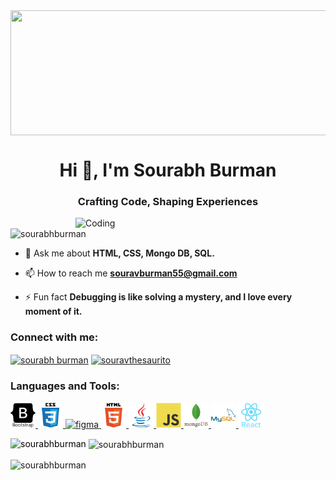 <img src="https://hellofuture.orange.com/app/uploads/2021/04/home-HF_GA-1920x1080-CYBERSECU.gif" align="center" style="height:200px; width:1000px;">
<h1 align="center">Hi 👋, I'm Sourabh Burman</h1>
<h3 align="center">Crafting Code, Shaping Experiences</h3>
<img align="right" alt="Coding" width="400" src="https://i.pinimg.com/originals/81/17/8b/81178b47a8598f0c81c4799f2cdd4057.gif">
<p align="left"> <img src="https://komarev.com/ghpvc/?username=sourabhburman&label=Profile%20views&color=0e75b6&style=flat" alt="sourabhburman" /> </p>

- 💬 Ask me about **HTML, CSS, Mongo DB, SQL.**

- 📫 How to reach me **souravburman55@gmail.com**

- ⚡ Fun fact **Debugging is like solving a mystery, and I love every moment of it.**

<h3 align="left">Connect with me:</h3>
<p align="left">
<a href="https://linkedin.com/in/sourabh burman" target="blank"><img align="center" src="https://raw.githubusercontent.com/rahuldkjain/github-profile-readme-generator/master/src/images/icons/Social/linked-in-alt.svg" alt="sourabh burman" height="30" width="40" /></a>
<a href="https://instagram.com/souravthesaurito" target="blank"><img align="center" src="https://raw.githubusercontent.com/rahuldkjain/github-profile-readme-generator/master/src/images/icons/Social/instagram.svg" alt="souravthesaurito" height="30" width="40" /></a>
</p>

<h3 align="left">Languages and Tools:</h3>
<p align="left"> <a href="https://getbootstrap.com" target="_blank" rel="noreferrer"> <img src="https://raw.githubusercontent.com/devicons/devicon/master/icons/bootstrap/bootstrap-plain-wordmark.svg" alt="bootstrap" width="40" height="40"/> </a> <a href="https://www.w3schools.com/css/" target="_blank" rel="noreferrer"> <img src="https://raw.githubusercontent.com/devicons/devicon/master/icons/css3/css3-original-wordmark.svg" alt="css3" width="40" height="40"/> </a> <a href="https://www.figma.com/" target="_blank" rel="noreferrer"> <img src="https://www.vectorlogo.zone/logos/figma/figma-icon.svg" alt="figma" width="40" height="40"/> </a> <a href="https://www.w3.org/html/" target="_blank" rel="noreferrer"> <img src="https://raw.githubusercontent.com/devicons/devicon/master/icons/html5/html5-original-wordmark.svg" alt="html5" width="40" height="40"/> </a> <a href="https://www.java.com" target="_blank" rel="noreferrer"> <img src="https://raw.githubusercontent.com/devicons/devicon/master/icons/java/java-original.svg" alt="java" width="40" height="40"/> </a> <a href="https://developer.mozilla.org/en-US/docs/Web/JavaScript" target="_blank" rel="noreferrer"> <img src="https://raw.githubusercontent.com/devicons/devicon/master/icons/javascript/javascript-original.svg" alt="javascript" width="40" height="40"/> </a> <a href="https://www.mongodb.com/" target="_blank" rel="noreferrer"> <img src="https://raw.githubusercontent.com/devicons/devicon/master/icons/mongodb/mongodb-original-wordmark.svg" alt="mongodb" width="40" height="40"/> </a> <a href="https://www.mysql.com/" target="_blank" rel="noreferrer"> <img src="https://raw.githubusercontent.com/devicons/devicon/master/icons/mysql/mysql-original-wordmark.svg" alt="mysql" width="40" height="40"/> </a> <a href="https://reactjs.org/" target="_blank" rel="noreferrer"> <img src="https://raw.githubusercontent.com/devicons/devicon/master/icons/react/react-original-wordmark.svg" alt="react" width="40" height="40"/> </a> </p>

<p style="color:black;"><img align="left"  src="https://github-readme-stats.vercel.app/api/top-langs?username=sourabhburman&show_icons=true&locale=en&layout=compact" alt="sourabhburman" /></p>

<p>&nbsp;<img align="center" src="https://github-readme-stats.vercel.app/api?username=sourabhburman&show_icons=true&locale=en" alt="sourabhburman" /></p>

<p><img align="center" src="https://github-readme-streak-stats.herokuapp.com/?user=sourabhburman&" alt="sourabhburman" /></p>
